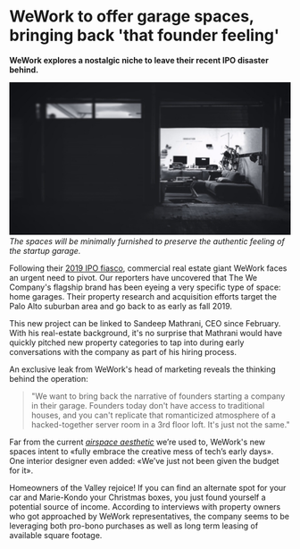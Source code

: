 # WeWork to offer garage spaces, bringing back 'that founder feeling'

**WeWork explores a nostalgic niche to leave their recent IPO disaster behind.**

![a door is opened on a garage which has been converted into an office](open-garage-door-converted-to-office.jpg)
*The spaces will be minimally furnished to preserve the authentic feeling of the startup garage.*

Following their [2019 IPO fiasco](https://www.forbes.com/sites/greatspeculations/2019/08/27/wework-is-the-most-ridiculous-ipo-of-2019/#646b9ccb1ad6), commercial real estate giant WeWork faces an urgent need to pivot. Our reporters have uncovered that The We Company's flagship brand has been eyeing a very specific type of space: home garages. Their property research and acquisition efforts target the Palo Alto suburban area and go back to as early as fall 2019. 

This new project can be linked to Sandeep Mathrani, CEO since February. With his real-estate background, it's no surprise that Mathrani would have quickly pitched new property categories to tap into during early conversations with the company as part of his hiring process. 

An exclusive leak from WeWork's head of marketing reveals the thinking behind the operation: 

> "We want to bring back the narrative of founders starting a company in their garage. Founders today don't have access to traditional houses, and you can't replicate that romanticized atmosphere of a hacked-together server room in a 3rd floor loft. It's just not the same."

Far from the current *[airspace aesthetic](https://www.theverge.com/2016/8/3/12325104/airbnb-aesthetic-global-minimalism-startup-gentrification)* we’re used to, WeWork's new spaces intent to «fully embrace the creative mess of tech’s early days». One interior designer even added: «We’ve just not been given the budget for it».

Homeowners of the Valley rejoice! If you can find an alternate spot for your car and Marie-Kondo your Christmas boxes, you just found yourself a potential source of income. According to interviews with property owners who got approached by WeWork representatives, the company seems to be leveraging both pro-bono purchases as well as long term leasing of available square footage. 
